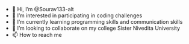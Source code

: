 - 👋 Hi, I’m @Sourav133-alt
- 👀 I’m interested in participating in coding challenges 
- 🌱 I’m currently learning programming skills and communication skills
- 💞️ I’m looking to collaborate on my college Sister Nivedita University
- 📫 How to reach me 

<!---
Sourav133-alt/Sourav133-alt is a ✨ special ✨ repository because its `README.md` (this file) appears on your GitHub profile.
You can click the Preview link to take a look at your changes.
--->
